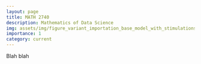 ```yaml
---
layout: page
title: MATH 2740
description: Mathematics of Data Science
img: assets/img/figure_variant_importation_base_model_with_stimulations.png
importance: 1
category: current
---
```


Blah blah